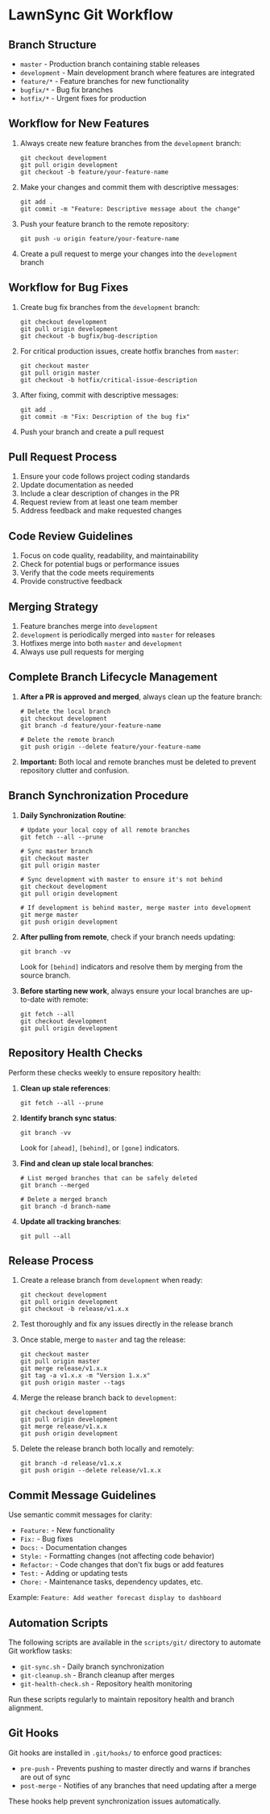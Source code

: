 # LawnSync Git Workflow

## Branch Structure

- `master` - Production branch containing stable releases
- `development` - Main development branch where features are integrated
- `feature/*` - Feature branches for new functionality
- `bugfix/*` - Bug fix branches
- `hotfix/*` - Urgent fixes for production

## Workflow for New Features

1. Always create new feature branches from the `development` branch:
   ```
   git checkout development
   git pull origin development
   git checkout -b feature/your-feature-name
   ```

2. Make your changes and commit them with descriptive messages:
   ```
   git add .
   git commit -m "Feature: Descriptive message about the change"
   ```

3. Push your feature branch to the remote repository:
   ```
   git push -u origin feature/your-feature-name
   ```

4. Create a pull request to merge your changes into the `development` branch

## Workflow for Bug Fixes

1. Create bug fix branches from the `development` branch:
   ```
   git checkout development
   git pull origin development
   git checkout -b bugfix/bug-description
   ```

2. For critical production issues, create hotfix branches from `master`:
   ```
   git checkout master
   git pull origin master
   git checkout -b hotfix/critical-issue-description
   ```

3. After fixing, commit with descriptive messages:
   ```
   git add .
   git commit -m "Fix: Description of the bug fix"
   ```

4. Push your branch and create a pull request

## Pull Request Process

1. Ensure your code follows project coding standards
2. Update documentation as needed
3. Include a clear description of changes in the PR
4. Request review from at least one team member
5. Address feedback and make requested changes

## Code Review Guidelines

1. Focus on code quality, readability, and maintainability
2. Check for potential bugs or performance issues
3. Verify that the code meets requirements
4. Provide constructive feedback

## Merging Strategy

1. Feature branches merge into `development`
2. `development` is periodically merged into `master` for releases
3. Hotfixes merge into both `master` and `development`
4. Always use pull requests for merging

## Complete Branch Lifecycle Management

1. **After a PR is approved and merged**, always clean up the feature branch:
   ```
   # Delete the local branch
   git checkout development
   git branch -d feature/your-feature-name
   
   # Delete the remote branch
   git push origin --delete feature/your-feature-name
   ```

2. **Important:** Both local and remote branches must be deleted to prevent repository clutter and confusion.

## Branch Synchronization Procedure

1. **Daily Synchronization Routine**:
   ```
   # Update your local copy of all remote branches
   git fetch --all --prune
   
   # Sync master branch
   git checkout master
   git pull origin master
   
   # Sync development with master to ensure it's not behind
   git checkout development
   git pull origin development
   
   # If development is behind master, merge master into development
   git merge master
   git push origin development
   ```

2. **After pulling from remote**, check if your branch needs updating:
   ```
   git branch -vv
   ```
   Look for `[behind]` indicators and resolve them by merging from the source branch.

3. **Before starting new work**, always ensure your local branches are up-to-date with remote:
   ```
   git fetch --all
   git checkout development
   git pull origin development
   ```

## Repository Health Checks

Perform these checks weekly to ensure repository health:

1. **Clean up stale references**:
   ```
   git fetch --all --prune
   ```

2. **Identify branch sync status**:
   ```
   git branch -vv
   ```
   Look for `[ahead]`, `[behind]`, or `[gone]` indicators.

3. **Find and clean up stale local branches**:
   ```
   # List merged branches that can be safely deleted
   git branch --merged
   
   # Delete a merged branch
   git branch -d branch-name
   ```

4. **Update all tracking branches**:
   ```
   git pull --all
   ```

## Release Process

1. Create a release branch from `development` when ready:
   ```
   git checkout development
   git pull origin development
   git checkout -b release/v1.x.x
   ```

2. Test thoroughly and fix any issues directly in the release branch
3. Once stable, merge to `master` and tag the release:
   ```
   git checkout master
   git pull origin master
   git merge release/v1.x.x
   git tag -a v1.x.x -m "Version 1.x.x"
   git push origin master --tags
   ```

4. Merge the release branch back to `development`:
   ```
   git checkout development
   git pull origin development
   git merge release/v1.x.x
   git push origin development
   ```

5. Delete the release branch both locally and remotely:
   ```
   git branch -d release/v1.x.x
   git push origin --delete release/v1.x.x
   ```

## Commit Message Guidelines

Use semantic commit messages for clarity:

- `Feature:` - New functionality
- `Fix:` - Bug fixes
- `Docs:` - Documentation changes
- `Style:` - Formatting changes (not affecting code behavior)
- `Refactor:` - Code changes that don't fix bugs or add features
- `Test:` - Adding or updating tests
- `Chore:` - Maintenance tasks, dependency updates, etc.

Example: `Feature: Add weather forecast display to dashboard`

## Automation Scripts

The following scripts are available in the `scripts/git/` directory to automate Git workflow tasks:

- `git-sync.sh` - Daily branch synchronization
- `git-cleanup.sh` - Branch cleanup after merges
- `git-health-check.sh` - Repository health monitoring

Run these scripts regularly to maintain repository health and branch alignment.

## Git Hooks

Git hooks are installed in `.git/hooks/` to enforce good practices:

- `pre-push` - Prevents pushing to master directly and warns if branches are out of sync
- `post-merge` - Notifies of any branches that need updating after a merge

These hooks help prevent synchronization issues automatically.